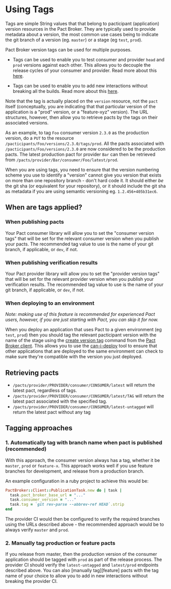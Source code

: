 # Using Tags

Tags are simple String values that that belong to pacticipant (application) version resources in the Pact Broker. They are typically used to provide metadata about a version, the most common use cases being to indicate the git branch of a version (eg. `master`) or a stage (eg `test`, `prod`).

Pact Broker version tags can be used for multiple purposes.

* Tags can be used to enable you to test consumer and provider `head` and `prod` versions against each other. This allows you to decouple the release cycles of your consumer and provider. Read more about this [here](tags/backwards_compatibility.md).

* Tags can be used to enable you to add new interactions without breaking all the builds. Read more about this [here](tags/new_interactions.md).

Note that the tag is actually placed on the `version` resource, not the `pact` itself (conceptually, you are indicating that that particular version of the application is a "prod" version, or a "feature-xyz" version). The URL structures, however, then allow you to retrieve pacts by the tags on their associated versions.

As an example, to tag `Foo` consumer version `2.3.0` as the production version, do a `PUT` to the resource `/pacticipants/Foo/versions/2.3.0/tags/prod`. All the pacts associated with `/pacticipants/Foo/versions/2.3.0` are now considered to be the production pacts. The latest production pact for provider `Bar` can then be retrieved from `/pacts/provider/Bar/consumer/Foo/latest/prod`.

When you are using tags, you need to ensure that the version numbering scheme you use to identify a "version" cannot give you version that exists on more than one repository branch - don't hard code it. It should either _be_ the git sha (or equivalent for your repository), or it should include the git sha as metadata if you are using semantic versioning eg. `1.2.456+405b31ec6`.

## When are tags applied?

### When publishing pacts

Your Pact consumer library will allow you to set the "consumer version tags" that will be set for the relevant consumer version when you publish your pacts. The recommended tag value to use is the name of your git branch, if applicable, or `dev`, if not.

### When publishing verification results

Your Pact provider library will allow you to set the "provider version tags" that will be set for the relevant provider version when you publish your verification results. The recommended tag value to use is the name of your git branch, if applicable, or `dev`, if not.

### When deploying to an environment

_Note: making use of this feature is recommended for experienced Pact users, however, if you are just starting with Pact, you can skip it for now._

When you deploy an application that uses Pact to a given environment (eg `test`, `prod`) then you should tag the relevant pacticipant version with the name of the stage using the [create version tag][pact-broker-client-tag] command from the [Pact Broker client][pact-broker-client]. This allows you to use the [can-i-deploy][can-i-deploy] tool to ensure that other applications that are deployed to the same environment can check to make sure they're compatible with the version you just deployed.

## Retrieving pacts

* `/pacts/provider/PROVIDER/consumer/CONSUMER/latest` will return the latest pact, regardless of tags.
* `/pacts/provider/PROVIDER/consumer/CONSUMER/latest/TAG` will return the latest pact associated with the specified tag.
* `/pacts/provider/PROVIDER/consumer/CONSUMER/latest-untagged` will return the latest pact without any tag

## Tagging approaches

### 1. Automatically tag with branch name when pact is published (recommended)

With this approach, the consumer version always has a tag, whether it be `master`, `prod` or `feature-x`. This approach works well if you use feature branches for development, and release from a production branch.

An example configuration in a ruby project to achieve this would be:

```ruby
PactBroker::Client::PublicationTask.new do | task |
  task.pact_broker_base_url = "..."
  task.consumer_version = "..."
  task.tag = `git rev-parse --abbrev-ref HEAD`.strip
end
```

The provider CI would then be configured to verify the required branches using the URLs described above - the recommended approach would be to always verify `master` and `prod`.

### 2. Manually tag production or feature pacts

If you release from master, then the production version of the consumer application should be tagged with `prod` as part of the release process. The provider CI should verify the `latest-untagged` and `latest/prod` endpoints described above. You can also [manually tag][feature] pacts with the tag name of your choice to allow you to add in new interactions without breaking the provider CI.

[pact-broker-client]: https://github.com/pact-foundation/pact_broker-client
[pact-broker-client-tag]: https://github.com/pact-foundation/pact_broker-client#create-version-tag
[can-i-deploy]: https://github.com/pact-foundation/pact_broker/wiki/can-i-deploy
